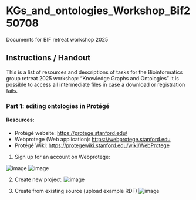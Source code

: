 # KGs_and_ontologies_Workshop_Bif250708
Documents for BIF retreat workshop 2025

## Instructions / Handout

This is a list of resources and descriptions of tasks for the Bioinformatics group retreat 2025 workshop: “Knowledge Graphs and Ontologies”
It is possible to access all intermediate files in case a download or registration fails.

### Part 1: editing ontologies in Protégé 
#### Resources: 
-	Protégé website: https://protege.stanford.edu/ 
-	Webprotege (Web application): https://webprotege.stanford.edu 
-	Protégé Wiki: https://protegewiki.stanford.edu/wiki/WebProtege 


1. Sign up for an account on Webprotege:

![image](https://github.com/user-attachments/assets/1b8f554a-9f4a-46e3-a09a-2f17a1b7d025)
![image](https://github.com/user-attachments/assets/263f8be9-3d16-4e8f-8c9c-0fb9c2136f19)

2. Create new project:
   ![image](https://github.com/user-attachments/assets/6f01f2aa-c97b-4fa9-b270-aa84289ec2ac)


3. Create from existing source (upload example RDF)
![image](https://github.com/user-attachments/assets/deac86cb-1b1f-4540-b88f-1bb04479f390)

